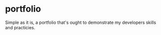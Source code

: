 # portfolio

Simple as it is, a portfolio that's ought to demonstrate my developers skills and practicies.
